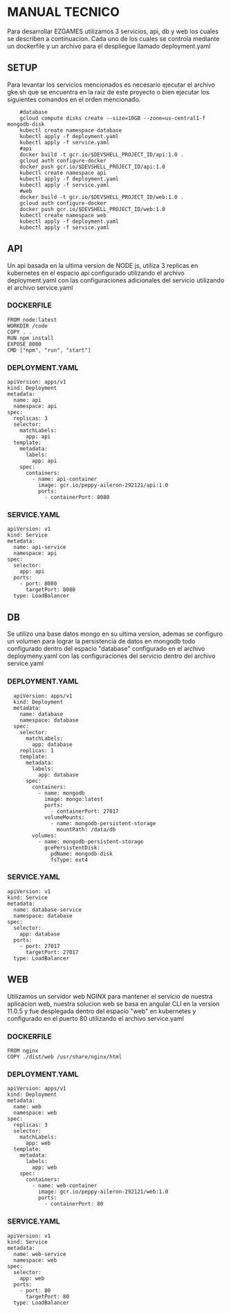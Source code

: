 # MANUAL TECNICO

Para desarrollar EZGAMES utilizamos 3 servicios, api, db y web los cuales se describen a continuacion. Cada uno de los cuales se controla mediante un dockerfile y un archivo para el despliegue llamado deployment.yaml


## SETUP

Para levantar los servicios mencionados es necesario ejecutar el archivo gke.sh que se encuentra en la raiz de este proyecto o bien ejecutar los siguientes comandos en el orden mencionado.

        #database
        gcloud compute disks create --size=10GB --zone=us-central1-f mongodb-disk
        kubectl create namespace database
        kubectl apply -f deployment.yaml
        kubectl apply -f service.yaml
        #api
        docker build -t gcr.io/$DEVSHELL_PROJECT_ID/api:1.0 .
        gcloud auth configure-docker
        docker push gcr.io/$DEVSHELL_PROJECT_ID/api:1.0
        kubectl create namespace api
        kubectl apply -f deployment.yaml
        kubectl apply -f service.yaml
        #web
        docker build -t gcr.io/$DEVSHELL_PROJECT_ID/web:1.0 .
        gcloud auth configure-docker
        docker push gcr.io/$DEVSHELL_PROJECT_ID/web:1.0
        kubectl create namespace web
        kubectl apply -f deployment.yaml
        kubectl apply -f service.yaml
        
## API

Un api basada en la ultima version de NODE js, utiliza 3 replicas en kubernetes en el espacio api configurado utilizando el archivo deployment.yaml con las configuraciones adicionales del servicio utilizando el archivo service.yaml

### DOCKERFILE
    FROM node:latest
    WORKDIR /code
    COPY . .
    RUN npm install
    EXPOSE 8080
    CMD ["npm", "run", "start"]
    
### DEPLOYMENT.YAML

    apiVersion: apps/v1
    kind: Deployment
    metadata:
      name: api
      namespace: api
    spec:
      replicas: 3
      selector:
        matchLabels:
          app: api
      template:
        metadata:
          labels:
            app: api
        spec:
          containers:
            - name: api-container
              image: gcr.io/peppy-aileron-292121/api:1.0
              ports:
                - containerPort: 8080

### SERVICE.YAML

    apiVersion: v1
    kind: Service
    metadata:
      name: api-service
      namespace: api
    spec:
      selector:
        app: api
      ports:
        - port: 8080
          targetPort: 8080
      type: LoadBalancer


## DB
Se utilizo una base datos mongo en su ultima version, ademas se configuro un volumen para lograr la persistencia de datos en mongodb todo configurado dentro del espacio "database" configurado en el archivo deploymeny.yaml con las configuraciones del servicio dentro del archivo service.yaml

### DEPLOYMENT.YAML

      apiVersion: apps/v1
      kind: Deployment
      metadata:
        name: database
        namespace: database
      spec:
        selector:
          matchLabels:
            app: database
        replicas: 1
        template:
          metadata:
            labels:
              app: database
          spec:
            containers:
              - name: mongodb
                image: mongo:latest
                ports:
                  - containerPort: 27017
                volumeMounts:
                  - name: mongodb-persistent-storage
                    mountPath: /data/db
            volumes:
              - name: mongodb-persistent-storage
                gcePersistentDisk:
                  pdName: mongodb-disk
                  fsType: ext4
                  
### SERVICE.YAML

    apiVersion: v1
    kind: Service
    metadata:
      name: database-service
      namespace: database
    spec:
      selector:
        app: database
      ports:
        - port: 27017
          targetPort: 27017
      type: LoadBalancer

## WEB
Utilizamos un servidor web NGINX para mantener el servicio de nuestra aplicacion web, nuestra solucion web se basa en angular CLI en la version 11.0.5 y fue desplegada dentro del espacio "web" en kubernetes y configurado en el puerto 80 utilizando el archivo service.yaml

### DOCKERFILE

    FROM nginx
    COPY ./dist/web /usr/share/nginx/html

### DEPLOYMENT.YAML

    apiVersion: apps/v1
    kind: Deployment
    metadata:
      name: web
      namespace: web
    spec:
      replicas: 3
      selector:
        matchLabels:
          app: web
      template:
        metadata:
          labels:
            app: web
        spec:
          containers:
            - name: web-container
              image: gcr.io/peppy-aileron-292121/web:1.0
              ports:
                - containerPort: 80
                
### SERVICE.YAML

    apiVersion: v1
    kind: Service
    metadata:
      name: web-service
      namespace: web
    spec:
      selector:
        app: web
      ports:
        - port: 80
          targetPort: 80
      type: LoadBalancer
